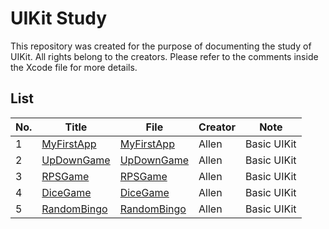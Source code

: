 # UIKit Study

This repository was created for the purpose of documenting the study of UIKit. All rights belong to the creators. 
Please refer to the comments inside the Xcode file for more details. 
## List
|No.|Title|File|Creator|Note|
|-|-|-|-|-|
|1|[MyFirstApp](https://www.inflearn.com/certificate/1137471-327472-11622936)|[MyFirstApp](https://github.com/teddy5518/UIKit-Study/tree/main/MyFirstApp)|Allen|Basic UIKit|
|2|[UpDownGame](https://www.inflearn.com/certificate/1137471-327472-11622936)|[UpDownGame](https://github.com/teddy5518/UIKit-Study/tree/main/UpDownGame)|Allen|Basic UIKit|
|3|[RPSGame](https://www.inflearn.com/certificate/1137471-327472-11622936)|[RPSGame](https://github.com/teddy5518/UIKit-Study/tree/main/RPSGame)|Allen|Basic UIKit|
|4|[DiceGame](https://www.inflearn.com/certificate/1137471-327472-11622936)|[DiceGame](https://github.com/teddy5518/UIKit-Study/tree/main/DiceGame)|Allen|Basic UIKit|
|5|[RandomBingo](https://www.inflearn.com/certificate/1137471-327472-11622936)|[RandomBingo](https://github.com/teddy5518/UIKit-Study/tree/main/RandomBingo)|Allen|Basic UIKit|
